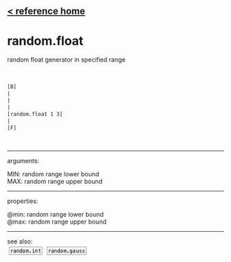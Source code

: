 [< reference home](ceammc_lib.html)
---

# random.float


random float generator in specified range

```


[B]
|
|
|
[random.float 1 3]
|
[F]

            
```

---
arguments:

MIN: random range lower bound<br>
MAX: random range upper bound<br>

---
properties:

@min: random range lower bound<br>
@max: random range upper bound<br>

---
see also:<br>
[![random.int](img/object_random.int.png)](random.int.html)
[![random.gauss](img/object_random.gauss.png)](random.gauss.html)
